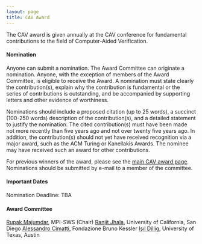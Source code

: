 ```yaml
---
layout: page
title: CAV Award
---
```

The CAV award is given annually at the CAV conference for fundamental contributions to the field of Computer-Aided Verification.

#### Nomination
Anyone can submit a nomination. The Award Committee can originate a nomination. Anyone, with the exception of members of the Award Committee, is eligible to receive the Award. A nomination must state clearly the contribution(s), explain why the contribution is fundamental or the series of contributions is outstanding, and be accompanied by supporting letters and other evidence of worthiness. 

Nominations should include a proposed citation (up to 25 words), a succinct (100-250 words) description of the contribution(s), and a detailed statement to justify the nomination. The cited contribution(s) must have been made not more recently than five years ago and not over twenty five years ago. In addition, the contribution(s) should not yet have received recognition via a major award, such as the ACM Turing or Kanellakis Awards. The nominee may have received such an award for other contributions.

For previous winners of the award, please see the [main CAV award page](https://i-cav.org/cav-award/). Nominations should be submitted by e-mail to a member of the committee.

#### Important Dates
Nomination Deadline: TBA

#### Award Committee
[Rupak Majumdar](https://people.mpi-sws.org/~rupak/), MPI-SWS (Chair)
[Ranjit Jhala](https://ranjitjhala.github.io/), University of California, San Diego
[Alessandro Cimatti](https://dicenter.fbk.eu/contacts/alessandro-cimatti/), Fondazione Bruno Kessler
[Işıl Dillig](https://www.cs.utexas.edu/~isil/), University of Texas, Austin